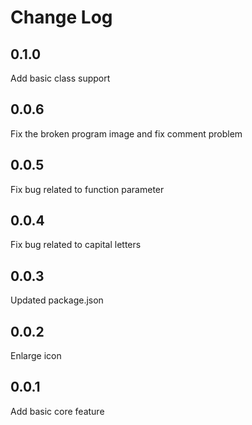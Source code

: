 # Change Log

## 0.1.0
Add basic class support

## 0.0.6
Fix the broken program image and fix comment problem

## 0.0.5
Fix bug related to function parameter

## 0.0.4
Fix bug related to capital letters

## 0.0.3
Updated package.json

## 0.0.2
Enlarge icon

## 0.0.1
Add basic core feature
